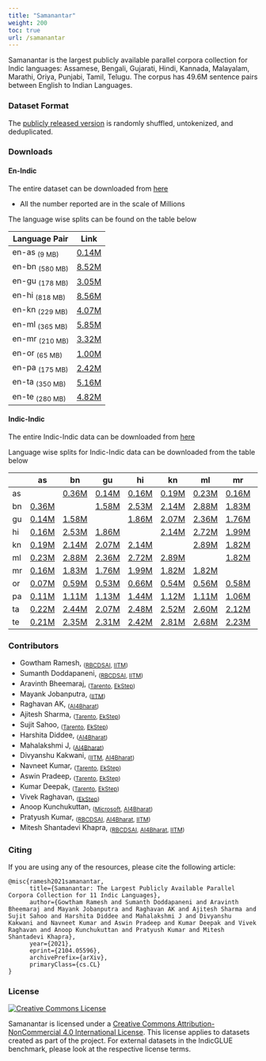```yaml
---
title: "Samanantar"
weight: 200
toc: true
url: /samanantar
---
```

  

Samanantar is the largest publicly available parallel corpora collection for Indic languages: Assamese, Bengali, Gujarati, Hindi, Kannada, Malayalam, Marathi, Oriya, Punjabi, Tamil, Telugu. The corpus has 49.6M sentence pairs between English to Indian Languages.

### Dataset Format

The [publicly released version](#downloads) is randomly shuffled, untokenized, and deduplicated.

### Downloads

#### En-Indic

The entire dataset can be downloaded from [here](https://storage.googleapis.com/samanantar-public/data/all.zip)

* All the number reported are in the scale of Millions

The language wise splits can be found on the table below

| Language Pair | Link     |
| -------- | -------- |
| en-as <sub>(9 MB)</sub>       | [0.14M](https://storage.googleapis.com/samanantar-public/data/en-as.zip) |
| en-bn <sub>(580 MB)</sub>       | [8.52M](https://storage.googleapis.com/samanantar-public/data/en-bn.zip) |
| en-gu  <sub>(178 MB)</sub>      | [3.05M](https://storage.googleapis.com/samanantar-public/data/en-gu.zip) |
| en-hi  <sub>(818 MB)</sub>     | [8.56M](https://storage.googleapis.com/samanantar-public/data/en-hi.zip) |
| en-kn   <sub>(229 MB)</sub>     | [4.07M](https://storage.googleapis.com/samanantar-public/data/en-kn.zip) |
| en-ml  <sub>(365 MB)</sub>      | [5.85M](https://storage.googleapis.com/samanantar-public/data/en-amls.zip) |
| en-mr  <sub>(210 MB)</sub>     | [3.32M](https://storage.googleapis.com/samanantar-public/data/en-mr.zip) |
| en-or  <sub>(65 MB)</sub>      | [1.00M](https://storage.googleapis.com/samanantar-public/data/en-or.zip) |
| en-pa   <sub>(175 MB)</sub>     | [2.42M](https://storage.googleapis.com/samanantar-public/data/en-pa.zip) |
| en-ta  <sub>(350 MB)</sub>      |  [5.16M](https://storage.googleapis.com/samanantar-public/data/en-ta.zip) |
| en-te   <sub>(280 MB)</sub>    | [4.82M](https://storage.googleapis.com/samanantar-public/data/en-te.zip) |

#### Indic-Indic
The entire Indic-Indic data can be downloaded from [here](https://storage.googleapis.com/samanantar-public/m2m-data/all.zip)

Language wise splits for Indic-Indic data can be downloaded from the table below

|    | as | bn | gu | hi | kn | ml | mr | or | pa | ta | te |
| -- | -- | -- | -- | -- | -- | -- | -- | -- | -- | -- | -- |
| as |    |[0.36M](https://storage.googleapis.com/samanantar-public/m2m-data/as-bn.zip)  |  [0.14M](https://storage.googleapis.com/samanantar-public/m2m-data/as-gu.zip)  |  [0.16M](https://storage.googleapis.com/samanantar-public/m2m-data/as-hi.zip)  |  [0.19M](https://storage.googleapis.com/samanantar-public/m2m-data/as-kn.zip)  |  [0.23M](https://storage.googleapis.com/samanantar-public/m2m-data/as-ml.zip)  |  [0.16M](https://storage.googleapis.com/samanantar-public/m2m-data/as-mr.zip)  |  [0.07M](https://storage.googleapis.com/samanantar-public/m2m-data/as-or.zip)  |  [0.11M](https://storage.googleapis.com/samanantar-public/m2m-data/as-pa.zip)  |  [0.22M](https://storage.googleapis.com/samanantar-public/m2m-data/as-ta.zip)  |  [0.21M](https://storage.googleapis.com/samanantar-public/m2m-data/as-te.zip)  | 
| bn |  [0.36M](https://storage.googleapis.com/samanantar-public/m2m-data/as-bn.zip)  |   |  [1.58M](https://storage.googleapis.com/samanantar-public/m2m-data/bn-gu.zip)  |  [2.53M](https://storage.googleapis.com/samanantar-public/m2m-data/bn-hi.zip)  |  [2.14M](https://storage.googleapis.com/samanantar-public/m2m-data/bn-kn.zip)  |  [2.88M](https://storage.googleapis.com/samanantar-public/m2m-data/bn-ml.zip)  |  [1.83M](https://storage.googleapis.com/samanantar-public/m2m-data/bn-mr.zip)  |  [0.59M](https://storage.googleapis.com/samanantar-public/m2m-data/bn-or.zip)  |  [1.11M](https://storage.googleapis.com/samanantar-public/m2m-data/bn-pa.zip)  |  [2.44M](https://storage.googleapis.com/samanantar-public/m2m-data/bn-ta.zip)  |  [2.35M](https://storage.googleapis.com/samanantar-public/m2m-data/bn-te.zip)  | 
| gu |  [0.14M](https://storage.googleapis.com/samanantar-public/m2m-data/as-gu.zip)  |  [1.58M](https://storage.googleapis.com/samanantar-public/m2m-data/bn-gu.zip)  |   | [1.86M](https://storage.googleapis.com/samanantar-public/m2m-data/bn-hi.zip)  |  [2.07M](https://storage.googleapis.com/samanantar-public/m2m-data/bn-kn.zip)  |  [2.36M](https://storage.googleapis.com/samanantar-public/m2m-data/bn-ml.zip)  |  [1.76M](https://storage.googleapis.com/samanantar-public/m2m-data/bn-mr.zip)  |  [0.53M](https://storage.googleapis.com/samanantar-public/m2m-data/bn-or.zip)  |  [1.13M](https://storage.googleapis.com/samanantar-public/m2m-data/bn-pa.zip)  |  [2.07M](https://storage.googleapis.com/samanantar-public/m2m-data/bn-ta.zip)  |  [2.31M](https://storage.googleapis.com/samanantar-public/m2m-data/bn-te.zip)  | 
| hi |  [0.16M](https://storage.googleapis.com/samanantar-public/m2m-data/as-hi.zip)  |  [2.53M](https://storage.googleapis.com/samanantar-public/m2m-data/bn-hi.zip)  |  [1.86M](https://storage.googleapis.com/samanantar-public/m2m-data/gu-hi.zip)  |    |  [2.14M](https://storage.googleapis.com/samanantar-public/m2m-data/hi-kn.zip)  |  [2.72M](https://storage.googleapis.com/samanantar-public/m2m-data/hi-ml.zip)  |  [1.99M](https://storage.googleapis.com/samanantar-public/m2m-data/hi-mr.zip)  |  [0.66M](https://storage.googleapis.com/samanantar-public/m2m-data/hi-or.zip)  |  [1.44M](https://storage.googleapis.com/samanantar-public/m2m-data/hi-pa.zip)  |  [2.48M](https://storage.googleapis.com/samanantar-public/m2m-data/hi-ta.zip)  |  [2.42M](https://storage.googleapis.com/samanantar-public/m2m-data/hi-te.zip) |
| kn |  [0.19M](https://storage.googleapis.com/samanantar-public/m2m-data/as-kn.zip)  |  [2.14M](https://storage.googleapis.com/samanantar-public/m2m-data/bn-kn.zip)  |  [2.07M](https://storage.googleapis.com/samanantar-public/m2m-data/gu-kn.zip)  |  [2.14M](https://storage.googleapis.com/samanantar-public/m2m-data/hi-kn.zip)  |    |  [2.89M](https://storage.googleapis.com/samanantar-public/m2m-data/kn-ml.zip)  |  [1.82M](https://storage.googleapis.com/samanantar-public/m2m-data/kn-mr.zip)  |  [0.54M](https://storage.googleapis.com/samanantar-public/m2m-data/kn-or.zip)  | [1.12M](https://storage.googleapis.com/samanantar-public/m2m-data/kn-pa.zip)   |  [2.52M](https://storage.googleapis.com/samanantar-public/m2m-data/kn-ta.zip)  |  [2.81M](https://storage.googleapis.com/samanantar-public/m2m-data/kn-te.zip) |
| ml |  [0.23M](https://storage.googleapis.com/samanantar-public/m2m-data/as-ml.zip)  |  [2.88M](https://storage.googleapis.com/samanantar-public/m2m-data/bn-ml.zip)  |  [2.36M](https://storage.googleapis.com/samanantar-public/m2m-data/gu-ml.zip)  |  [2.72M](https://storage.googleapis.com/samanantar-public/m2m-data/hi-ml.zip)  |  [2.89M](https://storage.googleapis.com/samanantar-public/m2m-data/kn-ml.zip)  |    |  [1.82M](https://storage.googleapis.com/samanantar-public/m2m-data/ml-mr.zip)  |  [0.56M](https://storage.googleapis.com/samanantar-public/m2m-data/ml-or.zip)  |  [1.11M](https://storage.googleapis.com/samanantar-public/m2m-data/ml-pa.zip)  |  [2.60M](https://storage.googleapis.com/samanantar-public/m2m-data/ml-ta.zip)  |  [2.68M](https://storage.googleapis.com/samanantar-public/m2m-data/ml-te.zip) |
| mr |  [0.16M](https://storage.googleapis.com/samanantar-public/m2m-data/as-mr.zip)  |  [1.83M](https://storage.googleapis.com/samanantar-public/m2m-data/bn-mr.zip)  |  [1.76M](https://storage.googleapis.com/samanantar-public/m2m-data/gu-mr.zip)  |  [1.99M](https://storage.googleapis.com/samanantar-public/m2m-data/hi-mr.zip)  |  [1.82M](https://storage.googleapis.com/samanantar-public/m2m-data/kn-mr.zip)  |  [1.82M](https://storage.googleapis.com/samanantar-public/m2m-data/ml-mr.zip)  |   | [0.58M](https://storage.googleapis.com/samanantar-public/m2m-data/mr-or.zip)  |  [1.06M](https://storage.googleapis.com/samanantar-public/m2m-data/mr-pa.zip)  |  [21.12M](https://storage.googleapis.com/samanantar-public/m2m-data/mr-ta.zip)  |  [2.23M](https://storage.googleapis.com/samanantar-public/m2m-data/mr-te.zip) |
| or |  [0.07M](https://storage.googleapis.com/samanantar-public/m2m-data/as-or.zip)  |  [0.59M](https://storage.googleapis.com/samanantar-public/m2m-data/bn-or.zip)  |  [0.53M](https://storage.googleapis.com/samanantar-public/m2m-data/gu-or.zip)  |  [0.66M](https://storage.googleapis.com/samanantar-public/m2m-data/hi-or.zip)  |  [0.54M](https://storage.googleapis.com/samanantar-public/m2m-data/kn-or.zip)  |  [0.56M](https://storage.googleapis.com/samanantar-public/m2m-data/ml-or.zip)  |  [0.58M](https://storage.googleapis.com/samanantar-public/m2m-data/mr-or.zip)  |    |  [0.50M](https://storage.googleapis.com/samanantar-public/m2m-data/or-pa.zip)  |  [1.09M](https://storage.googleapis.com/samanantar-public/m2m-data/or-ta.zip)  |  [1.12M](https://storage.googleapis.com/samanantar-public/m2m-data/or-te.zip) |
| pa |  [0.11M](https://storage.googleapis.com/samanantar-public/m2m-data/as-pa.zip)  |  [1.11M](https://storage.googleapis.com/samanantar-public/m2m-data/bn-pa.zip)  |  [1.13M](https://storage.googleapis.com/samanantar-public/m2m-data/gu-pa.zip)  |  [1.44M](https://storage.googleapis.com/samanantar-public/m2m-data/hi-pa.zip)  |  [1.12M](https://storage.googleapis.com/samanantar-public/m2m-data/kn-pa.zip)  |  [1.11M](https://storage.googleapis.com/samanantar-public/m2m-data/ml-pa.zip)  |  [1.06M](https://storage.googleapis.com/samanantar-public/m2m-data/mr-pa.zip)  |  [0.50M](https://storage.googleapis.com/samanantar-public/m2m-data/or-pa.zip)  |    |  [1.75M](https://storage.googleapis.com/samanantar-public/m2m-data/pa-ta.zip)  |  [1.76M](https://storage.googleapis.com/samanantar-public/m2m-data/pa-te.zip) |
| ta |  [0.22M](https://storage.googleapis.com/samanantar-public/m2m-data/as-ta.zip)  |  [2.44M](https://storage.googleapis.com/samanantar-public/m2m-data/bn-ta.zip)  |  [2.07M](https://storage.googleapis.com/samanantar-public/m2m-data/gu-ta.zip)  |  [2.48M](https://storage.googleapis.com/samanantar-public/m2m-data/hi-ta.zip)  |  [2.52M](https://storage.googleapis.com/samanantar-public/m2m-data/kn-ta.zip)  |  [2.60M](https://storage.googleapis.com/samanantar-public/m2m-data/ml-ta.zip)  |  [2.12M](https://storage.googleapis.com/samanantar-public/m2m-data/mr-ta.zip)  | [1.09M](https://storage.googleapis.com/samanantar-public/m2m-data/or-ta.zip)   |  [1.75M](https://storage.googleapis.com/samanantar-public/m2m-data/pa-ta.zip)  |    |  [2.61M](https://storage.googleapis.com/samanantar-public/m2m-data/ta-te.zip) |
| te |  [0.21M](https://storage.googleapis.com/samanantar-public/m2m-data/as-te.zip)  |  [2.35M](https://storage.googleapis.com/samanantar-public/m2m-data/bn-te.zip)  |  [2.31M](https://storage.googleapis.com/samanantar-public/m2m-data/gu-te.zip)  |  [2.42M](https://storage.googleapis.com/samanantar-public/m2m-data/hi-te.zip)  |  [2.81M](https://storage.googleapis.com/samanantar-public/m2m-data/kn-te.zip)  |  [2.68M](https://storage.googleapis.com/samanantar-public/m2m-data/ml-te.zip)  |  [2.23M](https://storage.googleapis.com/samanantar-public/m2m-data/mr-te.zip)  | [1.12M](https://storage.googleapis.com/samanantar-public/m2m-data/or-te.zip)   |  [1.76M](https://storage.googleapis.com/samanantar-public/m2m-data/pa-te.zip)  |  [2.61M](https://storage.googleapis.com/samanantar-public/m2m-data/ta-te.zip)  |   |


### Contributors

- Gowtham Ramesh, <sub>([RBCDSAI](https://rbcdsai.iitm.ac.in), [IITM](https://www.iitm.ac.in))</sub>
- Sumanth Doddapaneni, <sub>([RBCDSAI](https://rbcdsai.iitm.ac.in), [IITM](https://www.iitm.ac.in))</sub>
- Aravinth Bheemaraj, <sub>([Tarento](https://www.linkedin.com/company/tarento-group/), [EkStep](https://ekstep.in))</sub>
- Mayank Jobanputra, <sub>([IITM](https://www.iitm.ac.in))</sub>
- Raghavan AK, <sub>([AI4Bharat](https://ai4bharat.org))</sub>
- Ajitesh Sharma, <sub>([Tarento](https://www.linkedin.com/company/tarento-group/), [EkStep](https://ekstep.in))</sub>
- Sujit Sahoo, <sub>([Tarento](https://www.linkedin.com/company/tarento-group/), [EkStep](https://ekstep.in))</sub>
- Harshita Diddee, <sub>([AI4Bharat](https://ai4bharat.org))</sub>
- Mahalakshmi J, <sub>([AI4Bharat](https://ai4bharat.org))</sub>
- Divyanshu Kakwani, <sub>([IITM](https://www.iitm.ac.in), [AI4Bharat](https://ai4bharat.org))</sub>
- Navneet Kumar, <sub>([Tarento](https://www.linkedin.com/company/tarento-group/), [EkStep](https://ekstep.in))</sub>
- Aswin Pradeep, <sub>([Tarento](https://www.linkedin.com/company/tarento-group/), [EkStep](https://ekstep.in))</sub>
- Kumar Deepak, <sub>([Tarento](https://www.linkedin.com/company/tarento-group/), [EkStep](https://ekstep.in))</sub>
- Vivek Raghavan, <sub>([EkStep](https://ekstep.in))</sub>
- Anoop Kunchukuttan, <sub>([Microsoft](https://www.microsoft.com/en-in/), [AI4Bharat](https://ai4bharat.org))</sub>
- Pratyush Kumar, <sub>([RBCDSAI](https://rbcdsai.iitm.ac.in), [AI4Bharat](https://ai4bharat.org), [IITM](https://www.iitm.ac.in))</sub>
- Mitesh Shantadevi Khapra, <sub>([RBCDSAI](https://rbcdsai.iitm.ac.in), [AI4Bharat](https://ai4bharat.org), [IITM](https://www.iitm.ac.in))</sub>


### Citing

If you are using any of the resources, please cite the following article: 

```
@misc{ramesh2021samanantar,
      title={Samanantar: The Largest Publicly Available Parallel Corpora Collection for 11 Indic Languages}, 
      author={Gowtham Ramesh and Sumanth Doddapaneni and Aravinth Bheemaraj and Mayank Jobanputra and Raghavan AK and Ajitesh Sharma and Sujit Sahoo and Harshita Diddee and Mahalakshmi J and Divyanshu Kakwani and Navneet Kumar and Aswin Pradeep and Kumar Deepak and Vivek Raghavan and Anoop Kunchukuttan and Pratyush Kumar and Mitesh Shantadevi Khapra},
      year={2021},
      eprint={2104.05596},
      archivePrefix={arXiv},
      primaryClass={cs.CL}
}
``` 

### License

<a rel="license" href="http://creativecommons.org/licenses/by-nc/4.0/"><img alt="Creative Commons License" style="border-width:0" src="https://i.creativecommons.org/l/by-nc/4.0/88x31.png" /></a><br />
<p/>
<span xmlns:dct="http://purl.org/dc/terms/" href="http://purl.org/dc/dcmitype/Dataset" property="dct:title" rel="dct:type">Samanantar</span> is licensed under a <a rel="license" href="http://creativecommons.org/licenses/by-nc/4.0/">Creative Commons Attribution-NonCommercial 4.0 International License</a>. This license applies to datasets created as part of the project. For external datasets in the IndicGLUE benchmark, please look at the respective license terms.


